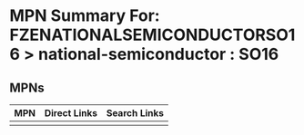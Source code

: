 



# MPN Summary For: FZENATIONALSEMICONDUCTORSO16 > national-semiconductor : SO16

## MPNs
  

|MPN|Direct Links|Search Links|
| :--- | :--- | :--- |
||||
